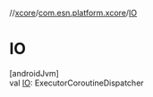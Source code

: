 //[xcore](../../index.md)/[com.esn.platform.xcore](index.md)/[IO](-i-o.md)

# IO

[androidJvm]\
val [IO](-i-o.md): ExecutorCoroutineDispatcher
